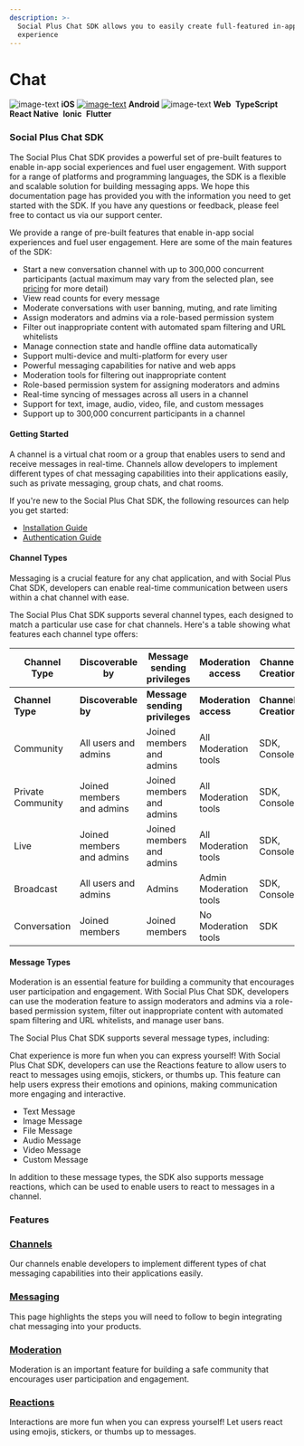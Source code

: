 ```yaml
---
description: >-
  Social Plus Chat SDK allows you to easily create full-featured in-app Chat
  experience
---
```


# Chat

<img src="https://i.ibb.co/w67NSLH/iOSicon.png" alt="image-text" data-size="line" /> **iOS** [<img src="https://i.ibb.co/MD88cLD/android-Icon.png" alt="image-text" data-size="line" />](https://docs.amity.co/chat/android) **Android** <img src="https://i.ibb.co/ZzhYFSL/webIcon.png" alt="image-text" data-size="line" /> **Web** <img src="../../.gitbook/assets/Typescript_logo_2020.svg" alt="" data-size="line" /> **TypeScript** <img src="../../.gitbook/assets/reactnativelogo.png" alt="" data-size="line" /> **React Native** <img src="../../.gitbook/assets/ionic-Logo.svg" alt="" data-size="line" /> **Ionic** <img src="../../.gitbook/assets/Screen Shot 2565-08-24 at 13.18.22.png" alt="" data-size="line" /> **Flutter**

### Social Plus Chat SDK

The Social Plus Chat SDK provides a powerful set of pre-built features to enable in-app social experiences and fuel user engagement. With support for a range of platforms and programming languages, the SDK is a flexible and scalable solution for building messaging apps. We hope this documentation page has provided you with the information you need to get started with the SDK. If you have any questions or feedback, please feel free to contact us via our support center.

We provide a range of pre-built features that enable in-app social experiences and fuel user engagement. Here are some of the main features of the SDK:

* Start a new conversation channel with up to 300,000 concurrent participants (actual maximum may vary from the selected plan, see [pricing](https://www.amity.co/pricing) for more detail)
* View read counts for every message
* Moderate conversations with user banning, muting, and rate limiting
* Assign moderators and admins via a role-based permission system
* Filter out inappropriate content with automated spam filtering and URL whitelists
* Manage connection state and handle offline data automatically
* Support multi-device and multi-platform for every user
* Powerful messaging capabilities for native and web apps
* Moderation tools for filtering out inappropriate content
* Role-based permission system for assigning moderators and admins
* Real-time syncing of messages across all users in a channel
* Support for text, image, audio, video, file, and custom messages
* Support up to 300,000 concurrent participants in a channel

#### Getting Started

A channel is a virtual chat room or a group that enables users to send and receive messages in real-time. Channels allow developers to implement different types of chat messaging capabilities into their applications easily, such as private messaging, group chats, and chat rooms.

If you're new to the Social Plus Chat SDK, the following resources can help you get started:

* [Installation Guide](../../getting-started/installation-and-authentication/)
* [Authentication Guide](../core-concepts/session-state.md)

#### Channel Types

Messaging is a crucial feature for any chat application, and with Social Plus Chat SDK, developers can enable real-time communication between users within a chat channel with ease.

The Social Plus Chat SDK supports several channel types, each designed to match a particular use case for chat channels. Here's a table showing what features each channel type offers:

<table data-header-hidden>
<thead>
<tr>
<th width="150">Channel Type</th>
<th width="134">Discoverable by</th>
<th width="125">Message sending privileges</th>
<th width="121">Moderation access</th>
<th width="99">Channel Creation</th>
<th>Realtime Events</th>
</tr>
</thead>
<tbody>
<tr>
<td><strong>Channel Type</strong></td>
<td><strong>Discoverable by</strong></td>
<td><strong>Message sending privileges</strong></td>
<td><strong>Moderation access</strong></td>
<td><strong>Channel Creation</strong></td>
<td><strong>Realtime Events Retrieval</strong></td>
</tr>
<tr>
<td>Community</td>
<td>All users and admins</td>
<td>Joined members and admins</td>
<td>All Moderation tools</td>
<td>SDK, Console</td>
<td>Automatic</td>
</tr>
<tr>
<td>Private Community</td>
<td>Joined members and admins</td>
<td>Joined members and admins</td>
<td>All Moderation tools</td>
<td>SDK, Console</td>
<td>Automatic</td>
</tr>
<tr>
<td>Live</td>
<td>Joined members and admins</td>
<td>Joined members and admins</td>
<td>All Moderation tools</td>
<td>SDK, Console</td>
<td>Subscription needed</td>
</tr>
<tr>
<td>Broadcast</td>
<td>All users and admins</td>
<td>Admins</td>
<td>Admin Moderation tools</td>
<td>SDK, Console</td>
<td>Subscription needed</td>
</tr>
<tr>
<td>Conversation</td>
<td>Joined members</td>
<td>Joined members</td>
<td>No Moderation tools</td>
<td>SDK</td>
<td>Automatic</td>
</tr>
</tbody>
</table>

#### Message Types

Moderation is an essential feature for building a community that encourages user participation and engagement. With Social Plus Chat SDK, developers can use the moderation feature to assign moderators and admins via a role-based permission system, filter out inappropriate content with automated spam filtering and URL whitelists, and manage user bans.

The Social Plus Chat SDK supports several message types, including:

Chat experience is more fun when you can express yourself! With Social Plus Chat SDK, developers can use the Reactions feature to allow users to react to messages using emojis, stickers, or thumbs up. This feature can help users express their emotions and opinions, making communication more engaging and interactive.

* Text Message
* Image Message
* File Message
* Audio Message
* Video Message
* Custom Message

In addition to these message types, the SDK also supports message reactions, which can be used to enable users to react to messages in a channel.

### Features

### [Channels](channels/)

Our channels enable developers to implement different types of chat messaging capabilities into their applications easily.

### [Messaging](messaging/)

This page highlights the steps you will need to follow to begin integrating chat messaging into your products.

### [Moderation](moderation/)

Moderation is an important feature for building a safe community that encourages user participation and engagement.

### [Reactions](messaging/message-reaction.md)

Interactions are more fun when you can express yourself! Let users react using emojis, stickers, or thumbs up to messages.‌

<figure><img src="../../.gitbook/assets/image (3) (1) (2).png" alt="" /><figcaption></figcaption></figure>